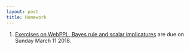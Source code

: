 ```yaml
---
layout: post
title: Homework
---
```


1. [Exercises on WebPPL, Bayes rule and scalar implicatures](docs/01_homework.html) are due on
   Sunday March 11 2018.

